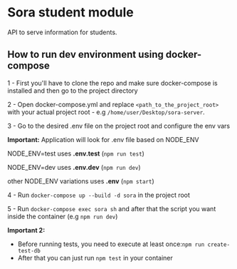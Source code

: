 
# Sora student module

API to serve information for students.


## How to run dev environment using docker-compose

1 - First you'll have to clone the repo and make sure docker-compose is installed and then go to the project directory

2 - Open docker-compose.yml and replace `<path_to_the_project_root>` with your actual project root - e.g `/home/user/Desktop/sora-server`.

3 - Go to the desired .env file on the project root and configure the env vars

**Important:**
Application will look for .env file based on NODE_ENV

NODE_ENV=test uses **.env.test** (`npm run test`)

NODE_ENV=dev uses **.env.dev** (`npm run dev`)

other NODE_ENV variations uses **.env** (`npm start`)


4 - Run `docker-compose up --build -d sora` in the project root

5 - Run `docker-compose exec sora sh` and after that the script you want inside the container (e.g `npm run dev`)

**Important 2:**
- Before running tests, you need to execute at least once:`npm run create-test-db`
- After that you can just run `npm test` in your container
